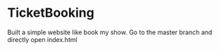 # TicketBooking

Built a simple website like book my show.
Go to the master branch and directly open index.html
